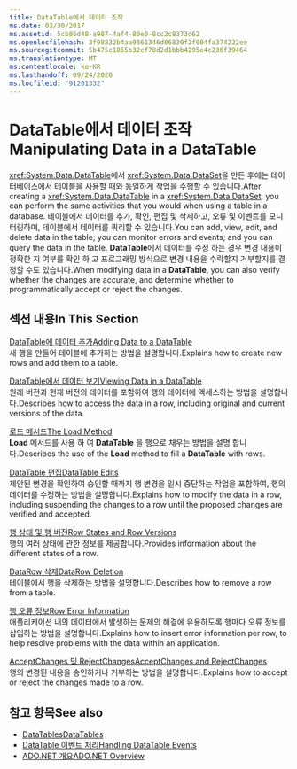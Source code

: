 ```yaml
---
title: DataTable에서 데이터 조작
ms.date: 03/30/2017
ms.assetid: 5cb86d48-a987-4af4-80e0-8cc2c8373d62
ms.openlocfilehash: 3f98832b4aa9361346d06830f2f004fa374222ee
ms.sourcegitcommit: 5b475c1855b32cf78d2d1bbb4295e4c236f39464
ms.translationtype: MT
ms.contentlocale: ko-KR
ms.lasthandoff: 09/24/2020
ms.locfileid: "91201332"
---
```

# <a name="manipulating-data-in-a-datatable"></a><span data-ttu-id="54736-102">DataTable에서 데이터 조작</span><span class="sxs-lookup"><span data-stu-id="54736-102">Manipulating Data in a DataTable</span></span>

<span data-ttu-id="54736-103"><xref:System.Data.DataTable>에서 <xref:System.Data.DataSet>을 만든 후에는 데이터베이스에서 테이블을 사용할 때와 동일하게 작업을 수행할 수 있습니다.</span><span class="sxs-lookup"><span data-stu-id="54736-103">After creating a <xref:System.Data.DataTable> in a <xref:System.Data.DataSet>, you can perform the same activities that you would when using a table in a database.</span></span> <span data-ttu-id="54736-104">테이블에서 데이터를 추가, 확인, 편집 및 삭제하고, 오류 및 이벤트를 모니터링하며, 테이블에서 데이터를 쿼리할 수 있습니다.</span><span class="sxs-lookup"><span data-stu-id="54736-104">You can add, view, edit, and delete data in the table; you can monitor errors and events; and you can query the data in the table.</span></span> <span data-ttu-id="54736-105">**DataTable**에서 데이터를 수정 하는 경우 변경 내용이 정확한 지 여부를 확인 하 고 프로그래밍 방식으로 변경 내용을 수락할지 거부할지를 결정할 수도 있습니다.</span><span class="sxs-lookup"><span data-stu-id="54736-105">When modifying data in a **DataTable**, you can also verify whether the changes are accurate, and determine whether to programmatically accept or reject the changes.</span></span>  
  
## <a name="in-this-section"></a><span data-ttu-id="54736-106">섹션 내용</span><span class="sxs-lookup"><span data-stu-id="54736-106">In This Section</span></span>  

 [<span data-ttu-id="54736-107">DataTable에 데이터 추가</span><span class="sxs-lookup"><span data-stu-id="54736-107">Adding Data to a DataTable</span></span>](adding-data-to-a-datatable.md)  
 <span data-ttu-id="54736-108">새 행을 만들어 테이블에 추가하는 방법을 설명합니다.</span><span class="sxs-lookup"><span data-stu-id="54736-108">Explains how to create new rows and add them to a table.</span></span>  
  
 [<span data-ttu-id="54736-109">DataTable에서 데이터 보기</span><span class="sxs-lookup"><span data-stu-id="54736-109">Viewing Data in a DataTable</span></span>](viewing-data-in-a-datatable.md)  
 <span data-ttu-id="54736-110">원래 버전과 현재 버전의 데이터를 포함하여 행의 데이터에 액세스하는 방법을 설명합니다.</span><span class="sxs-lookup"><span data-stu-id="54736-110">Describes how to access the data in a row, including original and current versions of the data.</span></span>  
  
 [<span data-ttu-id="54736-111">로드 메서드</span><span class="sxs-lookup"><span data-stu-id="54736-111">The Load Method</span></span>](the-load-method.md)  
 <span data-ttu-id="54736-112">**Load** 메서드를 사용 하 여 **DataTable** 을 행으로 채우는 방법을 설명 합니다.</span><span class="sxs-lookup"><span data-stu-id="54736-112">Describes the use of the **Load** method to fill a **DataTable** with rows.</span></span>  
  
 [<span data-ttu-id="54736-113">DataTable 편집</span><span class="sxs-lookup"><span data-stu-id="54736-113">DataTable Edits</span></span>](datatable-edits.md)  
 <span data-ttu-id="54736-114">제안된 변경을 확인하여 승인할 때까지 행 변경을 일시 중단하는 작업을 포함하여, 행의 데이터를 수정하는 방법을 설명합니다.</span><span class="sxs-lookup"><span data-stu-id="54736-114">Explains how to modify the data in a row, including suspending the changes to a row until the proposed changes are verified and accepted.</span></span>  
  
 [<span data-ttu-id="54736-115">행 상태 및 행 버전</span><span class="sxs-lookup"><span data-stu-id="54736-115">Row States and Row Versions</span></span>](row-states-and-row-versions.md)  
 <span data-ttu-id="54736-116">행의 여러 상태에 관한 정보를 제공합니다.</span><span class="sxs-lookup"><span data-stu-id="54736-116">Provides information about the different states of a row.</span></span>  
  
 [<span data-ttu-id="54736-117">DataRow 삭제</span><span class="sxs-lookup"><span data-stu-id="54736-117">DataRow Deletion</span></span>](datarow-deletion.md)  
 <span data-ttu-id="54736-118">테이블에서 행을 삭제하는 방법을 설명합니다.</span><span class="sxs-lookup"><span data-stu-id="54736-118">Describes how to remove a row from a table.</span></span>  
  
 [<span data-ttu-id="54736-119">행 오류 정보</span><span class="sxs-lookup"><span data-stu-id="54736-119">Row Error Information</span></span>](row-error-information.md)  
 <span data-ttu-id="54736-120">애플리케이션 내의 데이터에서 발생하는 문제의 해결에 유용하도록 행마다 오류 정보를 삽입하는 방법을 설명합니다.</span><span class="sxs-lookup"><span data-stu-id="54736-120">Explains how to insert error information per row, to help resolve problems with the data within an application.</span></span>  
  
 [<span data-ttu-id="54736-121">AcceptChanges 및 RejectChanges</span><span class="sxs-lookup"><span data-stu-id="54736-121">AcceptChanges and RejectChanges</span></span>](acceptchanges-and-rejectchanges.md)  
 <span data-ttu-id="54736-122">행의 변경된 내용을 승인하거나 거부하는 방법을 설명합니다.</span><span class="sxs-lookup"><span data-stu-id="54736-122">Explains how to accept or reject the changes made to a row.</span></span>  
  
## <a name="see-also"></a><span data-ttu-id="54736-123">참고 항목</span><span class="sxs-lookup"><span data-stu-id="54736-123">See also</span></span>

- [<span data-ttu-id="54736-124">DataTables</span><span class="sxs-lookup"><span data-stu-id="54736-124">DataTables</span></span>](datatables.md)
- [<span data-ttu-id="54736-125">DataTable 이벤트 처리</span><span class="sxs-lookup"><span data-stu-id="54736-125">Handling DataTable Events</span></span>](handling-datatable-events.md)
- [<span data-ttu-id="54736-126">ADO.NET 개요</span><span class="sxs-lookup"><span data-stu-id="54736-126">ADO.NET Overview</span></span>](../ado-net-overview.md)
